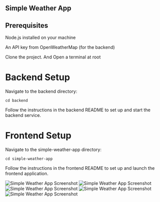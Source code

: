 ## Simple Weather App

## Prerequisites

Node.js installed on your machine

An API key from OpenWeatherMap (for the backend)

Clone the project. And Open a terminal at root

# Backend Setup

Navigate to the backend directory:

```
cd backend
```

Follow the instructions in the backend README to set up and start the backend service.

# Frontend Setup

Navigate to the simple-weather-app directory:

```
cd simple-weather-app
```

Follow the instructions in the frontend README to set up and launch the frontend application.


![Simple Weather App Screenshot](./Gallery/Screenshot1.png "Simple Weather App Interface")
![Simple Weather App Screenshot](./Gallery/Screenshot2.png "Simple Weather App Interface")
![Simple Weather App Screenshot](./Gallery/Screenshot3.png "Simple Weather App Interface")
![Simple Weather App Screenshot](./Gallery/Screenshot4.png "Simple Weather App Interface")
![Simple Weather App Screenshot](./Gallery/Screenshot5.png "Simple Weather App Interface")